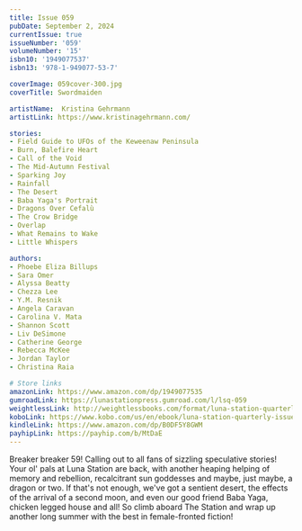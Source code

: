 ```yaml
---
title: Issue 059
pubDate: September 2, 2024
currentIssue: true
issueNumber: '059'
volumeNumber: '15' 
isbn10: '1949077537'
isbn13: '978-1-949077-53-7'

coverImage: 059cover-300.jpg
coverTitle: Swordmaiden

artistName:  Kristina Gehrmann
artistLink: https://www.kristinagehrmann.com/

stories: 
- Field Guide to UFOs of the Keweenaw Peninsula
- Burn, Balefire Heart
- Call of the Void
- The Mid-Autumn Festival
- Sparking Joy
- Rainfall
- The Desert
- Baba Yaga's Portrait
- Dragons Over Cefalù
- The Crow Bridge
- Overlap
- What Remains to Wake
- Little Whispers

authors: 
- Phoebe Eliza Billups
- Sara Omer
- Alyssa Beatty
- Chezza Lee
- Y.M. Resnik
- Angela Caravan
- Carolina V. Mata
- Shannon Scott
- Liv DeSimone
- Catherine George
- Rebecca McKee
- Jordan Taylor
- Christina Raia

# Store links
amazonLink: https://www.amazon.com/dp/1949077535
gumroadLink: https://lunastationpress.gumroad.com/l/lsq-059
weightlessLink: http://weightlessbooks.com/format/luna-station-quarterly-issue-59
koboLink: https://www.kobo.com/us/en/ebook/luna-station-quarterly-issue-059
kindleLink: https://www.amazon.com/dp/B0DF5Y8GWM
payhipLink: https://payhip.com/b/MtDaE
---
```

Breaker breaker 59! Calling out to all fans of sizzling speculative stories! Your ol' pals at Luna Station are back, with another heaping helping of memory and rebellion, recalcitrant sun goddesses and maybe, just maybe, a dragon or two. If that's not enough, we've got a sentient desert, the effects of the arrival of a second moon, and even our good friend Baba Yaga, chicken legged house and all! So climb aboard The Station and wrap up another long summer with the best in female-fronted fiction!